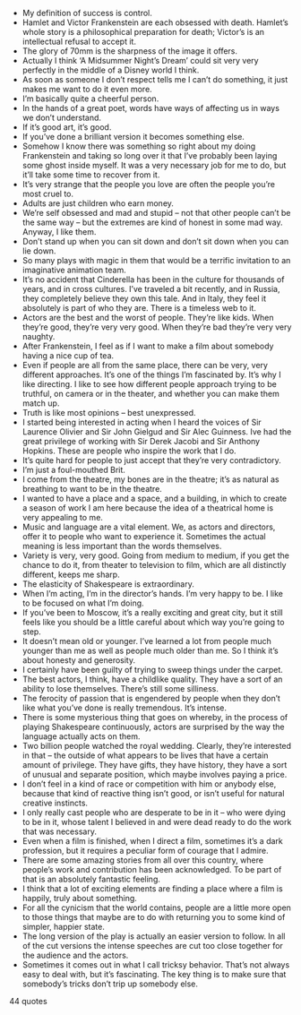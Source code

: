  - My definition of success is control.
 - Hamlet and Victor Frankenstein are each obsessed with death. Hamlet’s whole story is a philosophical preparation for death; Victor’s is an intellectual refusal to accept it.
 - The glory of 70mm is the sharpness of the image it offers.
 - Actually I think ‘A Midsummer Night’s Dream’ could sit very very perfectly in the middle of a Disney world I think.
 - As soon as someone I don’t respect tells me I can’t do something, it just makes me want to do it even more.
 - I’m basically quite a cheerful person.
 - In the hands of a great poet, words have ways of affecting us in ways we don’t understand.
 - If it’s good art, it’s good.
 - If you’ve done a brilliant version it becomes something else.
 - Somehow I know there was something so right about my doing Frankenstein and taking so long over it that I’ve probably been laying some ghost inside myself. It was a very necessary job for me to do, but it’ll take some time to recover from it.
 - It’s very strange that the people you love are often the people you’re most cruel to.
 - Adults are just children who earn money.
 - We’re self obsessed and mad and stupid – not that other people can’t be the same way – but the extremes are kind of honest in some mad way. Anyway, I like them.
 - Don’t stand up when you can sit down and don’t sit down when you can lie down.
 - So many plays with magic in them that would be a terrific invitation to an imaginative animation team.
 - It’s no accident that Cinderella has been in the culture for thousands of years, and in cross cultures. I’ve traveled a bit recently, and in Russia, they completely believe they own this tale. And in Italy, they feel it absolutely is part of who they are. There is a timeless web to it.
 - Actors are the best and the worst of people. They’re like kids. When they’re good, they’re very very good. When they’re bad they’re very very naughty.
 - After Frankenstein, I feel as if I want to make a film about somebody having a nice cup of tea.
 - Even if people are all from the same place, there can be very, very different approaches. It’s one of the things I’m fascinated by. It’s why I like directing. I like to see how different people approach trying to be truthful, on camera or in the theater, and whether you can make them match up.
 - Truth is like most opinions – best unexpressed.
 - I started being interested in acting when I heard the voices of Sir Laurence Olivier and Sir John Gielgud and Sir Alec Guinness. Ive had the great privilege of working with Sir Derek Jacobi and Sir Anthony Hopkins. These are people who inspire the work that I do.
 - It’s quite hard for people to just accept that they’re very contradictory.
 - I’m just a foul-mouthed Brit.
 - I come from the theatre, my bones are in the theatre; it’s as natural as breathing to want to be in the theatre.
 - I wanted to have a place and a space, and a building, in which to create a season of work I am here because the idea of a theatrical home is very appealing to me.
 - Music and language are a vital element. We, as actors and directors, offer it to people who want to experience it. Sometimes the actual meaning is less important than the words themselves.
 - Variety is very, very good. Going from medium to medium, if you get the chance to do it, from theater to television to film, which are all distinctly different, keeps me sharp.
 - The elasticity of Shakespeare is extraordinary.
 - When I’m acting, I’m in the director’s hands. I’m very happy to be. I like to be focused on what I’m doing.
 - If you’ve been to Moscow, it’s a really exciting and great city, but it still feels like you should be a little careful about which way you’re going to step.
 - It doesn’t mean old or younger. I’ve learned a lot from people much younger than me as well as people much older than me. So I think it’s about honesty and generosity.
 - I certainly have been guilty of trying to sweep things under the carpet.
 - The best actors, I think, have a childlike quality. They have a sort of an ability to lose themselves. There’s still some silliness.
 - The ferocity of passion that is engendered by people when they don’t like what you’ve done is really tremendous. It’s intense.
 - There is some mysterious thing that goes on whereby, in the process of playing Shakespeare continuously, actors are surprised by the way the language actually acts on them.
 - Two billion people watched the royal wedding. Clearly, they’re interested in that – the outside of what appears to be lives that have a certain amount of privilege. They have gifts, they have history, they have a sort of unusual and separate position, which maybe involves paying a price.
 - I don’t feel in a kind of race or competition with him or anybody else, because that kind of reactive thing isn’t good, or isn’t useful for natural creative instincts.
 - I only really cast people who are desperate to be in it – who were dying to be in it, whose talent I believed in and were dead ready to do the work that was necessary.
 - Even when a film is finished, when I direct a film, sometimes it’s a dark profession, but it requires a peculiar form of courage that I admire.
 - There are some amazing stories from all over this country, where people’s work and contribution has been acknowledged. To be part of that is an absolutely fantastic feeling.
 - I think that a lot of exciting elements are finding a place where a film is happily, truly about something.
 - For all the cynicism that the world contains, people are a little more open to those things that maybe are to do with returning you to some kind of simpler, happier state.
 - The long version of the play is actually an easier version to follow. In all of the cut versions the intense speeches are cut too close together for the audience and the actors.
 - Sometimes it comes out in what I call tricksy behavior. That’s not always easy to deal with, but it’s fascinating. The key thing is to make sure that somebody’s tricks don’t trip up somebody else.

44 quotes